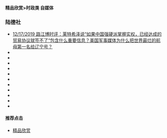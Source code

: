 
#### 精品欣赏>时政类 自媒体

### 陆德社

- [12/17/2019 路江博时评：莱特希泽说“如果中国强硬派掌握实权，已经达成的贸易协议就签不了“包含什么重要信息？美国军事媒体为什么把世界最烂的航母第一名给辽宁号？](https://youtu.be/nbXxDuX6HqA)
- [   ]()
- [   ]()
- [   ]()
- [   ]()
- [   ]()
- [   ]()
- [   ]()
- [   ]()
- [   ]()
- [   ]()
- [   ]()




#### 推荐点击
- [精品欣赏](https://summer200.github.io/content/main)




